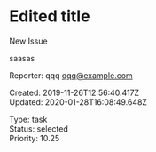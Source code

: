 # Edited title

New Issue

saasas

Reporter: qqq <qqq@example.com>  

Created: 2019-11-26T12:56:40.417Z  
Updated: 2020-01-28T16:08:49.648Z

Type: task  
Status: selected  
Priority: 10.25
